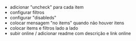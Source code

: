 - adicionar "uncheck" para cada item
- configurar filtros
- configurar "disableds"
- colocar mensagem "no items" quando não houver itens
- colocar items e filtros lado a lado
- subir online / adicionar readme com descrição e link online
